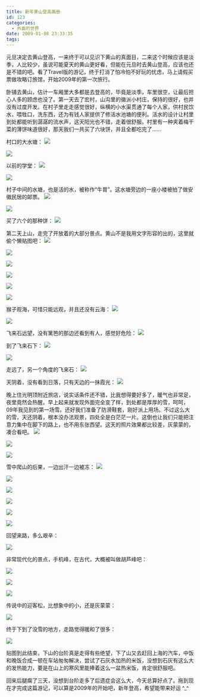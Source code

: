 ```yaml
---
title: 新年黄山登高画册
id: 123
categories:
  - 外面的世界
date: 2009-01-08 23:33:35
tags:
---
```


 元旦决定去黄山登高，一来终于可以见识下黄山的真面目，二来这个时候应该是淡季，人比较少，虽说可能夏天的黄山更好看，但能在元旦时去黄山登高，应该也还是不错的吧。看了Travel版的游记，终于打消了怕冷怕不好玩的忧虑，马上请假买票做攻略订旅馆，开始2009年的第一次旅行。

 卧铺去黄山，估计一车厢里大多都是去登高的，毕竟是淡季，车里很空，让最后担心人多的顾虑也没了。第一天去了宏村，山沟里的徽派小村庄，保持的很好，也并没有过度开发。在村子里走走感觉很好，纵横的小水渠贯通了每个人家，供村民饮水，喂牲口，洗东西，还为有钱人家提供了修活水池塘的便利。活水的设计让村里到处都能听到潺潺的流水声，这天阳光也不错，走着很舒服。村里有一种夹着梅干菜的薄饼味道很好，那天我们一共买了六块饼，并且全都吃完了……

村口的大水塘：
[![](http://lithilda.files.wordpress.com/2009/01/31b7a0af31772465e1fd4f899f1dce27.jpg?w=300)](http://lithilda.files.wordpress.com/2009/01/31b7a0af31772465e1fd4f899f1dce27.jpg?w=300)

[![](http://lithilda.files.wordpress.com/2009/01/d56bb7749764cecf48617477c5f57011.jpg?w=300)](http://lithilda.files.wordpress.com/2009/01/d56bb7749764cecf48617477c5f57011.jpg?w=300)

以前的学堂：
[![](http://lithilda.files.wordpress.com/2009/01/5d13840ea951273c99716c2cf3b4367e.jpg?w=300)](http://lithilda.files.wordpress.com/2009/01/5d13840ea951273c99716c2cf3b4367e.jpg?w=300)

[![](http://lithilda.files.wordpress.com/2009/01/4b492e1a3b8cdeecb4eb6647af24db3d.jpg?w=300)](http://lithilda.files.wordpress.com/2009/01/4b492e1a3b8cdeecb4eb6647af24db3d.jpg?w=300)

村子中间的水塘，也是活的水，被称作“牛胃”。这水塘旁边的一座小楼被拍了做安徽民居的邮票。
[![](http://lithilda.files.wordpress.com/2009/01/5bd9fbe6e74d679da5b13d9d2b14e2b7.jpg?w=300)](http://lithilda.files.wordpress.com/2009/01/5bd9fbe6e74d679da5b13d9d2b14e2b7.jpg?w=300)

[![](http://lithilda.files.wordpress.com/2009/01/bb327caa781c2e46f68553d60da966b3.jpg?w=300)](http://lithilda.files.wordpress.com/2009/01/bb327caa781c2e46f68553d60da966b3.jpg?w=300)

买了六个的那种饼：
[![](http://lithilda.files.wordpress.com/2009/01/8134be5406b19777f6fc5390fed15950.jpg?w=300)](http://lithilda.files.wordpress.com/2009/01/8134be5406b19777f6fc5390fed15950.jpg?w=300)

第二天上山，走完了开放着的大部分景点。黄山不是我用文字形容的出的，这里就偷个懒贴图吧：
[![](http://lithilda.files.wordpress.com/2009/01/d259673c95010b1c140264f1240f8c11.jpg?w=300)](http://lithilda.files.wordpress.com/2009/01/d259673c95010b1c140264f1240f8c11.jpg?w=300)

[![](http://lithilda.files.wordpress.com/2009/01/05caa587c05d1b074681337488753789.jpg?w=300)](http://lithilda.files.wordpress.com/2009/01/05caa587c05d1b074681337488753789.jpg?w=300)

[![](http://lithilda.files.wordpress.com/2009/01/6eb4b1b639c17bb811fb94a9f7a1d5ce.jpg?w=300)](http://lithilda.files.wordpress.com/2009/01/6eb4b1b639c17bb811fb94a9f7a1d5ce.jpg?w=300)

[![](http://lithilda.files.wordpress.com/2009/01/f2a76d8000acb9687845e31b7477fcb4.jpg?w=300)](http://lithilda.files.wordpress.com/2009/01/f2a76d8000acb9687845e31b7477fcb4.jpg?w=300)

[![](http://lithilda.files.wordpress.com/2009/01/a5eda22b94efbae39ddce4cf3e37bcb4.jpg?w=300)](http://lithilda.files.wordpress.com/2009/01/a5eda22b94efbae39ddce4cf3e37bcb4.jpg?w=300)

[![](http://lithilda.files.wordpress.com/2009/01/d9448bf9092b533983b6fdb907d9cbd1.jpg?w=300)](http://lithilda.files.wordpress.com/2009/01/d9448bf9092b533983b6fdb907d9cbd1.jpg?w=300)

猴子观海，可惜只能远观，并且还没有云海：
[![](http://lithilda.files.wordpress.com/2009/01/6e7f99423330712d4af8198a3c39e68a.jpg?w=300)](http://lithilda.files.wordpress.com/2009/01/6e7f99423330712d4af8198a3c39e68a.jpg?w=300)

[![](http://lithilda.files.wordpress.com/2009/01/d8841c999fdbd432a5516b0d5cfb9279.jpg?w=300)](http://lithilda.files.wordpress.com/2009/01/d8841c999fdbd432a5516b0d5cfb9279.jpg?w=300)

飞来石远望，没有篱笆的那边还看到有人，感觉好危险：
[![](http://lithilda.files.wordpress.com/2009/01/0e8a8a72a937dba19de7594358eede84.jpg?w=300)](http://lithilda.files.wordpress.com/2009/01/0e8a8a72a937dba19de7594358eede84.jpg?w=300)

到了飞来石下：
[![](http://lithilda.files.wordpress.com/2009/01/07a423e0a3654ab06cee5e150e2a6b13.jpg?w=300)](http://lithilda.files.wordpress.com/2009/01/07a423e0a3654ab06cee5e150e2a6b13.jpg?w=300)

[![](https://ckxw4g.bay.livefilestore.com/y1mZyW5SD_6SwavgUVqPziZQvE3gvtT8VGRyfoGFlYv5F36FNTIVMB6zyjdeRlPvIfreM7UvfLtb7yvaVERmKwTFrjtEwZPr5C_ADe5GmCkLm7wC40q3CEhjXRzwtFyQHExxcg0Qm3xjt4/IMG_3606)](https://ckxw4g.bay.livefilestore.com/y1mZyW5SD_6SwavgUVqPziZQvE3gvtT8VGRyfoGFlYv5F36FNTIVMB6zyjdeRlPvIfreM7UvfLtb7yvaVERmKwTFrjtEwZPr5C_ADe5GmCkLm7wC40q3CEhjXRzwtFyQHExxcg0Qm3xjt4/IMG_3606)

走远了，另一个角度的飞来石：
[![](https://ckxw4g.bay.livefilestore.com/y1mS5LV09rVbWVvoQKLMjOG4qHnCs38B390WMRGqeBLTLCh1jUednXMu23mxbwyzdk5MH8O37UNhFHVHwXDIJ0_8AblB58jMMgIl9A6XQjCxKSWNh2Pl-4qpLXYzL5cUFz46FPa1Y_ZK7U/IMG_3607)](https://ckxw4g.bay.livefilestore.com/y1mS5LV09rVbWVvoQKLMjOG4qHnCs38B390WMRGqeBLTLCh1jUednXMu23mxbwyzdk5MH8O37UNhFHVHwXDIJ0_8AblB58jMMgIl9A6XQjCxKSWNh2Pl-4qpLXYzL5cUFz46FPa1Y_ZK7U/IMG_3607)

天阴着，没有看到日落，只有天边的一抹霞光：
[![](http://lithilda.files.wordpress.com/2009/01/0cf74523e58a00962c9ba73f39338a78.jpg?w=300)](http://lithilda.files.wordpress.com/2009/01/0cf74523e58a00962c9ba73f39338a78.jpg?w=300)

晚上住光明顶附近旅店，说实话条件还不错，比我想得要好多了，暖气也非常足，夜里竟然会热醒。早上起来就发现外面完全变了样，到处都是厚厚的雪，呵呵，09年我见到的第一场雪。还好我们准备了防滑鞋套，刚好派上用场。不过这么大的雪，天还阴着，根本没办法观景，四处全是白茫茫一片。这倒也让我们只能把注意力集中在脚下的路上，也不用东张西望。这天的照片效果都比较差，灰蒙蒙的，凑合看吧。
[![](http://lithilda.files.wordpress.com/2009/01/89b4fec6b4a884cc58ac08d13373903b.jpg?w=300)](http://lithilda.files.wordpress.com/2009/01/89b4fec6b4a884cc58ac08d13373903b.jpg?w=300)

[![](http://lithilda.files.wordpress.com/2009/01/d6cf037d5f01b403aabd223eb6c32296.jpg?w=300)](http://lithilda.files.wordpress.com/2009/01/d6cf037d5f01b403aabd223eb6c32296.jpg?w=300)

[![](http://lithilda.files.wordpress.com/2009/01/2941e07de7f7c55f14a192407bbab93f.jpg?w=300)](http://lithilda.files.wordpress.com/2009/01/2941e07de7f7c55f14a192407bbab93f.jpg?w=300)

雪中爬山的后果，一边出汗一边被冻：
[![](http://lithilda.files.wordpress.com/2009/01/2c12b04be3a47700e8bbcccc581bb148.jpg?w=300)](http://lithilda.files.wordpress.com/2009/01/2c12b04be3a47700e8bbcccc581bb148.jpg?w=300)

[![](http://lithilda.files.wordpress.com/2009/01/a5411213222d90a93a1b9d855a9dbcd3.jpg?w=300)](http://lithilda.files.wordpress.com/2009/01/a5411213222d90a93a1b9d855a9dbcd3.jpg?w=300)

[![](http://lithilda.files.wordpress.com/2009/01/391d774d6b3c78ac0cfcbeac405d9d63.jpg?w=300)](http://lithilda.files.wordpress.com/2009/01/391d774d6b3c78ac0cfcbeac405d9d63.jpg?w=300)

[![](http://lithilda.files.wordpress.com/2009/01/feb66050e9d754bbbd0ec465cd5566fe.jpg?w=300)](http://lithilda.files.wordpress.com/2009/01/feb66050e9d754bbbd0ec465cd5566fe.jpg?w=300)

[![](http://lithilda.files.wordpress.com/2009/01/f6025e944623a199e1c777c7322ff6f7.jpg?w=300)](http://lithilda.files.wordpress.com/2009/01/f6025e944623a199e1c777c7322ff6f7.jpg?w=300)

[![](http://lithilda.files.wordpress.com/2009/01/062e770f7b5a47decad4e52a408995b4.jpg?w=300)](http://lithilda.files.wordpress.com/2009/01/062e770f7b5a47decad4e52a408995b4.jpg?w=300)

回望来路，多么艰辛：

[![](http://lithilda.files.wordpress.com/2009/01/b126f6dd620546d84914be043496c5e8.jpg?w=300)](http://lithilda.files.wordpress.com/2009/01/b126f6dd620546d84914be043496c5e8.jpg?w=300)

非常现代化的景点，手机峰，在古代，大概被叫做胡芦峰吧：

[![](http://lithilda.files.wordpress.com/2009/01/bedc8dc77ea07e7840b6731f805a4196.jpg?w=300)](http://lithilda.files.wordpress.com/2009/01/bedc8dc77ea07e7840b6731f805a4196.jpg?w=300)

[![](http://lithilda.files.wordpress.com/2009/01/eafc6eed44e03459c848ef98eab9313c.jpg?w=300)](http://lithilda.files.wordpress.com/2009/01/eafc6eed44e03459c848ef98eab9313c.jpg?w=300)

[![](http://lithilda.files.wordpress.com/2009/01/03d19480a042f30c151b1617e3abd3df.jpg?w=300)](http://lithilda.files.wordpress.com/2009/01/03d19480a042f30c151b1617e3abd3df.jpg?w=300)

传说中的迎客松，比想象中的小，还是灰蒙蒙：

[![](http://lithilda.files.wordpress.com/2009/01/e978bb744f13509c0dfd812dab956bc8.jpg?w=300)](http://lithilda.files.wordpress.com/2009/01/e978bb744f13509c0dfd812dab956bc8.jpg?w=300)

终于下到了没雪的地方，走路觉得暖和了很多：

[![](http://lithilda.files.wordpress.com/2009/01/7f28a603a1adeb5bfe76cea8871fe68a.jpg?w=300)](http://lithilda.files.wordpress.com/2009/01/7f28a603a1adeb5bfe76cea8871fe68a.jpg?w=300)

贴图到此结束，下山的台阶真是走得有些绝望，下了山又去赶回上海的汽车，中饭和晚饭合成一顿在车站匆匆解决，尝试了石灰水加热的米饭，没想到石灰有这么大的发热能力，要是在山上的寒风里能捧着这么一盆热米饭，肯定很舒服吧。

回来后腿瘸了三天，没想到台阶走多了后遗症会这么大，今天总算好点了。拖到现在才完成这篇游记，可以算是2009年的开始吧，新年登高，希望能带来好运 ^_^

